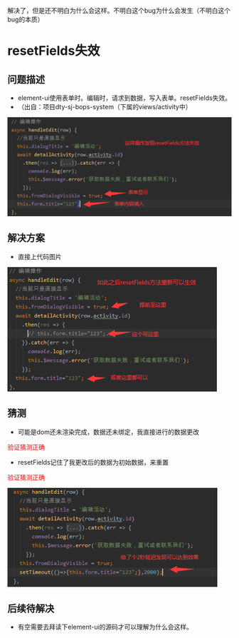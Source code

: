 解决了，但是还不明白为什么会这样。不明白这个bug为什么会发生（不明白这个bug的本质）
# resetFields失效

## 问题描述

* element-ui使用表单时。编辑时，请求到数据，写入表单。resetFields失效。
* （出自：项目dty-sj-bops-system（下属的views/activity中）

![bug1_0](images/bug1_0.png)

## 解决方案

* 直接上代码图片

![bug1_1](images/bug1_1.png)

## 猜测

* 可能是dom还未渲染完成，数据还未绑定，我直接进行的数据更改 
<p style="color:red;">验证猜测正确</p>


* resetFields记住了我更改后的数据为初始数据，来重置
<p style="color:red;">验证猜测正确</p>

![bug1_2](images/bug1_2.png)

## 后续待解决

* 有空需要去拜读下element-ui的源码才可以理解为什么会这样。